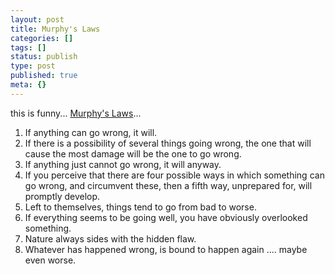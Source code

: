 ```yaml
---
layout: post
title: Murphy's Laws
categories: []
tags: []
status: publish
type: post
published: true
meta: {}
---
```

this is funny... [Murphy's Laws](http://en.wikipedia.org/wiki/Murphy's_law)...

1. If anything can go wrong, it will.
2. If there is a possibility of several things going wrong, the one that will cause the most damage will be the one to go wrong.
3. If anything just cannot go wrong, it will anyway.
4. If you perceive that there are four possible ways in which something can go wrong, and circumvent these, then a fifth way, unprepared for, will promptly develop.
5. Left to themselves, things tend to go from bad to worse.
6. If everything seems to be going well, you have obviously overlooked something.
7. Nature always sides with the hidden flaw.
8. Whatever has happened wrong, is bound to happen again .... maybe even worse.
